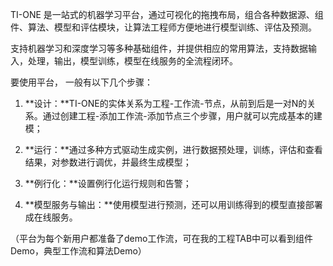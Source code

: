 TI-ONE 是一站式的机器学习平台，通过可视化的拖拽布局，组合各种数据源、组件、算法、模型和评估模块，让算法工程师方便地进行模型训练、评估及预测。

支持机器学习和深度学习等多种基础组件，并提供相应的常用算法，支持数据输入，处理，输出，模型训练，模型在线服务的全流程闭环。

要使用平台， 一般有以下几个步骤：

1. **设计：**TI-ONE的实体关系为工程-工作流-节点，从前到后是一对N的关系。通过创建工程-添加工作流-添加节点三个步骤，用户就可以完成基本的建模；


2. **运行：**通过多种方式驱动生成实例，进行数据预处理，训练，评估和查看结果，对参数进行调优，并最终生成模型；


3. **例行化：**设置例行化运行规则和告警；


4. **模型服务与输出：**使用模型进行预测，还可以用训练得到的模型直接部署成在线服务。

（平台为每个新用户都准备了demo工作流，可在我的工程TAB中可以看到组件Demo，典型工作流和算法Demo）